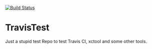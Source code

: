 [![Build Status](https://api.travis-ci.org/cakl/TravisTest.png?branch=master,development)](https://travis-ci.org/cakl/TravisTest)

TravisTest
==========
Just a stupid test Repo to test Travis CI, xctool and some other tools. 
